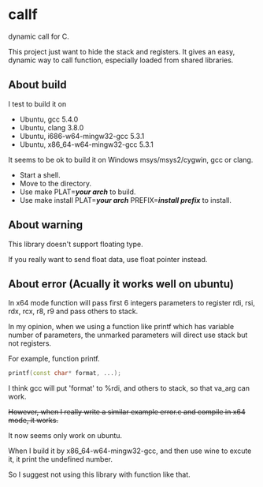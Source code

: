 # callf

dynamic call for C.

This project just want to hide the stack and registers.
It gives an easy, dynamic way to call function, especially loaded from shared libraries.

## About build

I test to build it on

* Ubuntu, gcc 5.4.0
* Ubuntu, clang 3.8.0
* Ubuntu, i686-w64-mingw32-gcc 5.3.1
* Ubuntu, x86_64-w64-mingw32-gcc 5.3.1

It seems to be ok to build it on Windows msys/msys2/cygwin, gcc or clang.

* Start a shell.
* Move to the directory.
* Use  make PLAT=___your arch___  to build.
* Use  make install PLAT=___your arch___ PREFIX=___install prefix___  to install.

## About warning

This library doesn't support floating type.

If you really want to send float data, use float pointer instead.

## About error (Acually it works well on ubuntu)

In x64 mode function will pass first 6 integers parameters to register rdi, rsi, rdx, rcx, r8, r9 and pass others to stack.

In my opinion, when we using a function like printf which has variable number of parameters, the unmarked parameters will direct use stack but not registers.

For example, function printf.

```cpp
printf(const char* format, ...);
```

I think gcc will put 'format' to %rdi, and others to stack, so that va_arg can work.

~~However, when I really write a similar example error.c and compile in x64 mode, it works.~~

It now seems only work on ubuntu.

When I build it by x86_64-w64-mingw32-gcc, and then use wine to excute it, it print the undefined number.

So I suggest not using this library with function like that.